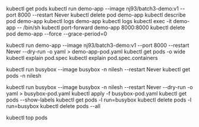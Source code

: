 kubectl get pods
kubectl run demo-app --image nj93/batch3-demo:v1 --port 8000 --restart Never
kubectl delete pod demo-app
kubectl describe pod demo-app
kubectl logs demo-app
kubectl logs <pod-name>
kubectl exec -it demo-app -- /bin/sh
kubectl port-forward demo-app 8000:8000
kubectl delete pod demo-app   --force --grace-period=0

kubectl run demo-app --image nj93/batch3-demo:v1 --port 8000 --restart Never --dry-run -o yaml > demo-app-pod.yaml
kubectl get pods -o wide
kubectl explain pod.spec
kubectl explain pod.spec.containers

kubectl run busybox --image busybox -n nilesh --restart Never
kubectl get pods -n nilesh

kubectl run busybox --image busybox -n nilesh --restart Never --dry-run -o yaml > busybox-pod.yaml
kubectl apply -f busybox-pod.yaml 
kubectl get pods --show-labels
kubectl get pods -l run=busybox
kubectl delete pods -l run=busybox
kubectl delete pods --all

kubectl top pods